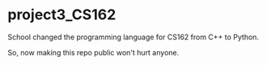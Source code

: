 # project3_CS162

School changed the programming language for CS162 from C++ to Python.

So, now making this repo public won't hurt anyone.
